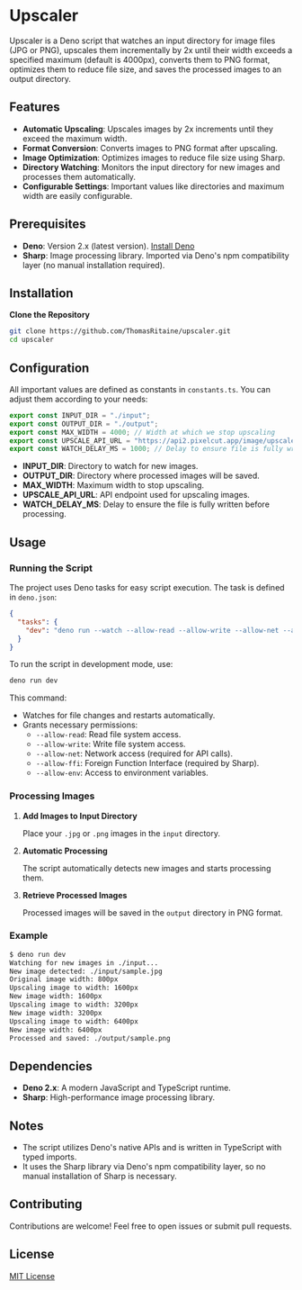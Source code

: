 # Upscaler

Upscaler is a Deno script that watches an input directory for image files (JPG or PNG), upscales them incrementally by 2x until their width exceeds a specified maximum (default is 4000px), converts them to PNG format, optimizes them to reduce file size, and saves the processed images to an output directory.

## Features

- **Automatic Upscaling**: Upscales images by 2x increments until they exceed the maximum width.
- **Format Conversion**: Converts images to PNG format after upscaling.
- **Image Optimization**: Optimizes images to reduce file size using Sharp.
- **Directory Watching**: Monitors the input directory for new images and processes them automatically.
- **Configurable Settings**: Important values like directories and maximum width are easily configurable.

## Prerequisites

- **Deno**: Version 2.x (latest version). [Install Deno](https://docs.deno.com/runtime/getting_started/installation/)
- **Sharp**: Image processing library. Imported via Deno's npm compatibility layer (no manual installation required).

## Installation

**Clone the Repository**

```bash
git clone https://github.com/ThomasRitaine/upscaler.git
cd upscaler
```

## Configuration

All important values are defined as constants in `constants.ts`. You can adjust them according to your needs:

```typescript
export const INPUT_DIR = "./input";
export const OUTPUT_DIR = "./output";
export const MAX_WIDTH = 4000; // Width at which we stop upscaling
export const UPSCALE_API_URL = "https://api2.pixelcut.app/image/upscale/v1";
export const WATCH_DELAY_MS = 1000; // Delay to ensure file is fully written
```

- **INPUT_DIR**: Directory to watch for new images.
- **OUTPUT_DIR**: Directory where processed images will be saved.
- **MAX_WIDTH**: Maximum width to stop upscaling.
- **UPSCALE_API_URL**: API endpoint used for upscaling images.
- **WATCH_DELAY_MS**: Delay to ensure the file is fully written before processing.

## Usage

### Running the Script

The project uses Deno tasks for easy script execution. The task is defined in `deno.json`:

```json
{
  "tasks": {
    "dev": "deno run --watch --allow-read --allow-write --allow-net --allow-ffi --allow-env script.ts"
  }
}
```

To run the script in development mode, use:

```bash
deno run dev
```

This command:

- Watches for file changes and restarts automatically.
- Grants necessary permissions:
  - `--allow-read`: Read file system access.
  - `--allow-write`: Write file system access.
  - `--allow-net`: Network access (required for API calls).
  - `--allow-ffi`: Foreign Function Interface (required by Sharp).
  - `--allow-env`: Access to environment variables.

### Processing Images

1. **Add Images to Input Directory**

   Place your `.jpg` or `.png` images in the `input` directory.

2. **Automatic Processing**

   The script automatically detects new images and starts processing them.

3. **Retrieve Processed Images**

   Processed images will be saved in the `output` directory in PNG format.

### Example

```bash
$ deno run dev
Watching for new images in ./input...
New image detected: ./input/sample.jpg
Original image width: 800px
Upscaling image to width: 1600px
New image width: 1600px
Upscaling image to width: 3200px
New image width: 3200px
Upscaling image to width: 6400px
New image width: 6400px
Processed and saved: ./output/sample.png
```

## Dependencies

- **Deno 2.x**: A modern JavaScript and TypeScript runtime.
- **Sharp**: High-performance image processing library.

## Notes

- The script utilizes Deno's native APIs and is written in TypeScript with typed imports.
- It uses the Sharp library via Deno's npm compatibility layer, so no manual installation of Sharp is necessary.

## Contributing

Contributions are welcome! Feel free to open issues or submit pull requests.

## License

[MIT License](LICENSE)
